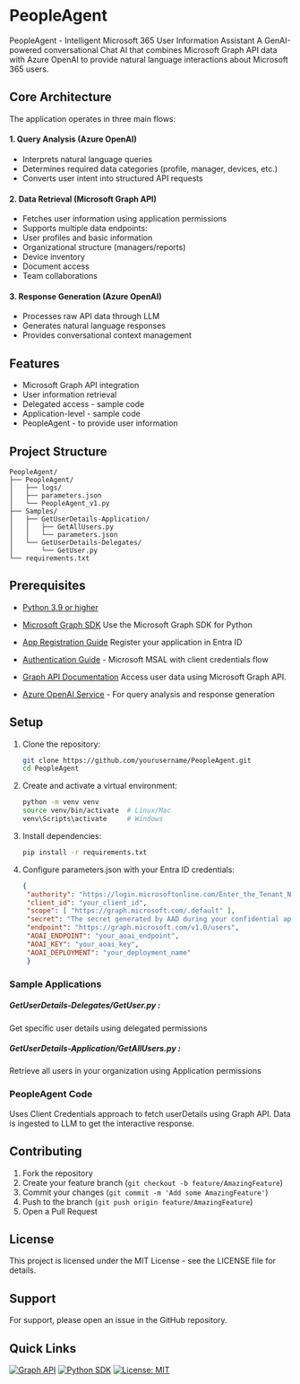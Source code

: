 # PeopleAgent

PeopleAgent - Intelligent Microsoft 365 User Information Assistant
A GenAI-powered conversational Chat AI that combines Microsoft Graph API data with Azure OpenAI to provide natural language interactions about Microsoft 365 users.


## Core Architecture
The application operates in three main flows:

#### 1. Query Analysis (Azure OpenAI)

- Interprets natural language queries
- Determines required data categories (profile, manager, devices, etc.)
- Converts user intent into structured API requests

#### 2. Data Retrieval (Microsoft Graph API)

- Fetches user information using application permissions
- Supports multiple data endpoints:
- User profiles and basic information
- Organizational structure (managers/reports)
- Device inventory
- Document access
- Team collaborations

#### 3. Response Generation (Azure OpenAI)

- Processes raw API data through LLM
- Generates natural language responses
- Provides conversational context management

## Features

- Microsoft Graph API integration
- User information retrieval
- Delegated access - sample code
- Application-level - sample code
- PeopleAgent - to provide user information


## Project Structure

```
PeopleAgent/
├── PeopleAgent/
│   ├── logs/
│   ├── parameters.json
│   └── PeopleAgent_v1.py
├── Samples/
│   ├── GetUserDetails-Application/
│   │   ├── GetAllUsers.py
│   │   └── parameters.json
│   └── GetUserDetails-Delegates/
│       └── GetUser.py
└── requirements.txt
```

## Prerequisites

- [Python 3.9 or higher](https://www.python.org/downloads/)

- [Microsoft Graph SDK](https://pypi.org/project/msgraph-sdk/) Use the Microsoft Graph SDK for Python

- [App Registration Guide](https://learn.microsoft.com/en-us/entra/identity-platform/scenario-daemon-app-registration) Register your application in Entra ID

- [Authentication Guide](https://learn.microsoft.com/en-us/entra/identity-platform/quickstart-daemon-app-call-api?pivots=workforce&tab=python-workforce&tabs=asp-dot-net-core-workforce%2Cnode-external) - Microsoft MSAL with client credentials flow

- [Graph API Documentation](https://learn.microsoft.com/en-us/graph/api/user-list?view=graph-rest-1.0&tabs=http) Access user data using Microsoft Graph API.

- [Azure OpenAI Service](https://azure.microsoft.com/en-us/products/ai-services/openai-service/) - For query analysis and response generation



## Setup

1. Clone the repository:
   ```bash
   git clone https://github.com/yourusername/PeopleAgent.git
   cd PeopleAgent
   ```

2. Create and activate a virtual environment:
   ```bash
   python -m venv venv
   source venv/bin/activate  # Linux/Mac
   venv\Scripts\activate     # Windows
   ```

3. Install dependencies:
   ```bash
   pip install -r requirements.txt
   ```

4. Configure parameters.json with your Entra ID credentials: 
   ```json
   {
    "authority": "https://login.microsoftonline.com/Enter_the_Tenant_Name_Here",
    "client_id": "your_client_id",
    "scope": [ "https://graph.microsoft.com/.default" ],
    "secret": "The secret generated by AAD during your confidential app registration",
    "endpoint": "https://graph.microsoft.com/v1.0/users",
    "AOAI_ENDPOINT": "your_aoai_endpoint",
    "AOAI_KEY": "your_aoai_key",
    "AOAI_DEPLOYMENT": "your_deployment_name"
    }
   ```


### Sample Applications

##### GetUserDetails-Delegates/GetUser.py : 
Get specific user details using delegated permissions
##### GetUserDetails-Application/GetAllUsers.py :  
Retrieve all users in your organization using Application permissions

### PeopleAgent Code

Uses Client Credentials approach to fetch userDetails using Graph API. 
Data is ingested to LLM to get the interactive response.


## Contributing

1. Fork the repository
2. Create your feature branch (`git checkout -b feature/AmazingFeature`)
3. Commit your changes (`git commit -m 'Add some AmazingFeature'`)
4. Push to the branch (`git push origin feature/AmazingFeature`)
5. Open a Pull Request

## License

This project is licensed under the MIT License - see the LICENSE file for details.

## Support

For support, please open an issue in the GitHub repository.


## Quick Links

[![Graph API](https://img.shields.io/badge/Graph%20API-Documentation-blue)](https://learn.microsoft.com/en-us/graph/api/overview)
[![Python SDK](https://img.shields.io/badge/Python-SDK-yellow)](https://github.com/microsoftgraph/msgraph-sdk-python)
[![License: MIT](https://img.shields.io/badge/License-MIT-green.svg)](https://opensource.org/licenses/MIT)